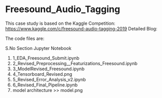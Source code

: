 # Freesound_Audio_Tagging

This case study is based on the Kaggle Competition: https://www.kaggle.com/c/freesound-audio-tagging-2019
Detailed Blog: 

The code files are:


S.No	Section	Jupyter Notebook
1.	1_EDA_Freesound_Submit.ipynb
2.	2_Revised_Preprocessing__Featurizations_Freesound.ipynb
3.	3_ModelRevised_Freesound.ipynb
4.	4_Tensorboard_Revised.png
5.	5_Revised_Error_Analysis_v2.ipynb
6.	6_Revised_Final_Pipeline.ipynb
7.	model architecture >> model.png
